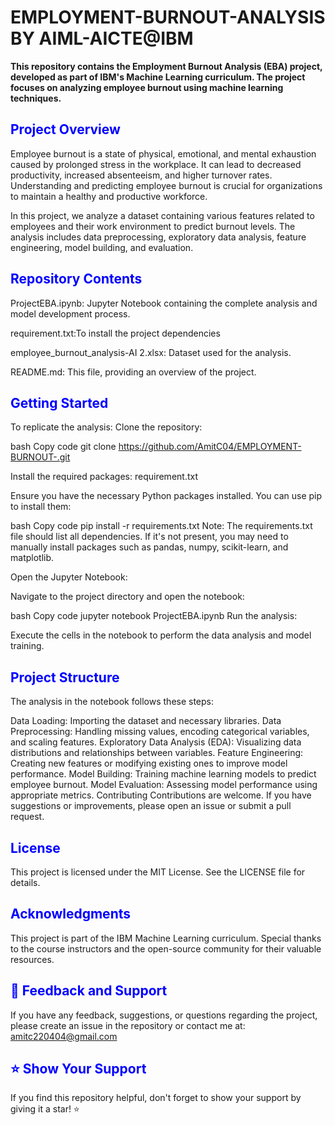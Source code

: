 # EMPLOYMENT-BURNOUT-ANALYSIS BY AIML-AICTE@IBM 


**This repository contains the Employment Burnout Analysis (EBA) project, developed as part of IBM's Machine Learning curriculum. The project focuses on analyzing employee burnout using machine learning techniques.**

## <span style="color:blue; font-weight:bold;">**Project Overview**</span> 
Employee burnout is a state of physical, emotional, and mental exhaustion caused by prolonged stress in the workplace. It can lead to decreased productivity, increased absenteeism, and higher turnover rates. Understanding and predicting employee burnout is crucial for organizations to maintain a healthy and productive workforce.

In this project, we analyze a dataset containing various features related to employees and their work environment to predict burnout levels. The analysis includes data preprocessing, exploratory data analysis, feature engineering, model building, and evaluation.

## <span style="color:blue; font-weight:bold;">**Repository Contents**</span> 
ProjectEBA.ipynb: Jupyter Notebook containing the complete analysis and model development process.

requirement.txt:To install the project dependencies

employee_burnout_analysis-AI 2.xlsx: Dataset used for the analysis.

README.md: This file, providing an overview of the project.

## <span style="color:blue; font-weight:bold;">**Getting Started**</span>  
To replicate the analysis:
Clone the repository:

bash
Copy code
git clone https://github.com/AmitC04/EMPLOYMENT-BURNOUT-.git

Install the required packages: requirement.txt

Ensure you have the necessary Python packages installed. You can use pip to install them:

bash
Copy code
pip install -r requirements.txt
Note: The requirements.txt file should list all dependencies. If it's not present, you may need to manually install packages such as pandas, numpy, scikit-learn, and matplotlib.

Open the Jupyter Notebook:

Navigate to the project directory and open the notebook:

bash
Copy code
jupyter notebook ProjectEBA.ipynb
Run the analysis:

Execute the cells in the notebook to perform the data analysis and model training.

## <span style="color:blue; font-weight:bold;">Project Structure</span>
The analysis in the notebook follows these steps:

Data Loading: Importing the dataset and necessary libraries.
Data Preprocessing: Handling missing values, encoding categorical variables, and scaling features.
Exploratory Data Analysis (EDA): Visualizing data distributions and relationships between variables.
Feature Engineering: Creating new features or modifying existing ones to improve model performance.
Model Building: Training machine learning models to predict employee burnout.
Model Evaluation: Assessing model performance using appropriate metrics.
Contributing
Contributions are welcome. If you have suggestions or improvements, please open an issue or submit a pull request.

## <span style="color:blue; font-weight:bold;">License</span>
This project is licensed under the MIT License. See the LICENSE file for details.

## <span style="color:blue; font-weight:bold;">Acknowledgments</span>
This project is part of the IBM Machine Learning curriculum. Special thanks to the course instructors and the open-source community for their valuable resources.

## <span style="color:blue; font-weight:bold;">**📝 Feedback and Support**</span>  
If you have any feedback, suggestions, or questions regarding the project, please create an issue in the repository or contact me at:  
[amitc220404@gmail.com](mailto:amitc220404@gmail.com)   


## <span style="color:blue; font-weight:bold;">**⭐ Show Your Support**</span>  
If you find this repository helpful, don't forget to show your support by giving it a star! ⭐


